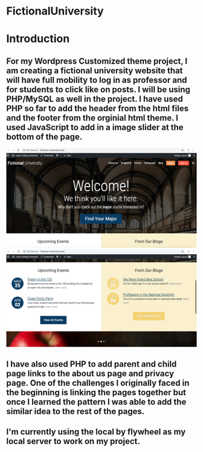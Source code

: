 # FictionalUniversity


<h1> Introduction </h1>
<h2> For my Wordpress Customized theme project, I am creating a fictional university website that will have full mobility to log in as professor and for students to click like on posts. I will be using <strong>PHP/MySQL</strong> as well in the project. I have used PHP so far to add the header from the html files and the footer from the orginial html theme. I used <strong> JavaScript </strong> to add in a image slider at the bottom of the page. </h2>

![](Screen%20Shot%202019-10-18%20at%2011.03.01%20AM.png)
![](Screen%20Shot%202019-10-18%20at%2011.03.13%20AM.png)
<h2> I have also used PHP to add parent and child page links to the about us page and privacy page. One of the challenges I originally faced in the beginning is linking the pages together but once I learned the pattern I was able to add the similar idea to the rest of the pages.</h2>
<h2> I'm currently using the local by flywheel as my local server to work on my project. </h2>

